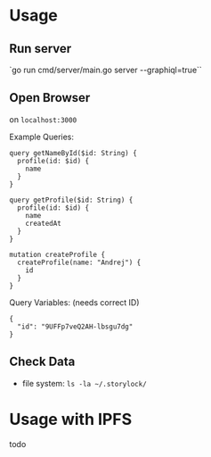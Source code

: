 # Usage

## Run server

`go run cmd/server/main.go server --graphiql=true``

## Open Browser

on `localhost:3000`

Example Queries:

```
query getNameById($id: String) {
  profile(id: $id) {
    name
  }
}

query getProfile($id: String) {
  profile(id: $id) {
    name
    createdAt
  }
}

mutation createProfile {
  createProfile(name: "Andrej") {
    id
  }
}
```

Query Variables: (needs correct ID)
```
{
  "id": "9UFFp7veQ2AH-lbsgu7dg"
}
```

## Check Data 

- file system: `ls -la ~/.storylock/`

# Usage with IPFS
todo
